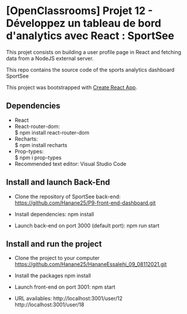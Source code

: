 # [OpenClassrooms] Projet 12 - Développez un tableau de bord d'analytics avec React : SportSee

This projet consists on building a user profile page in React and fetching data from a NodeJS external server.

This repo contains the source code of the sports analytics dashboard SportSee

This project was bootstrapped with [Create React App](https://github.com/facebook/create-react-app).

## Dependencies

- React
- React-router-dom: <br/>
 $ npm install react-router-dom
- Recharts: <br/>
 $ npm install recharts
- Prop-types: <br/>
 $ npm i prop-types <br/>
- Recommended text editor: Visual Studio Code


## Install and launch Back-End

- Clone the repository of SportSee back-end:
 https://github.com/Hanane25/P9-front-end-dashboard.git

- Install dependencies:
 npm install

- Launch back-end on port 3000 (default port):
 npm run start


## Install and run the project

- Clone the project to your computer
 https://github.com/Hanane25/HananeEssalehi_09_08112021.git

- Install the packages
 npm install

- Launch front-end on port 3001:
 npm start

- URL availables:
 http://localhost:3001/user/12
 http://localhost:3001/user/18

